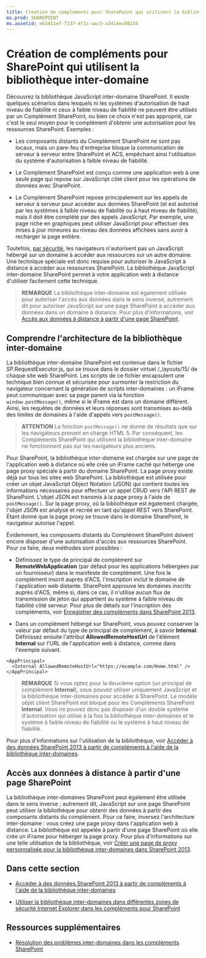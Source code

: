 ```yaml
---
title: Création de compléments pour SharePoint qui utilisent la bibliothèque inter-domaine
ms.prod: SHAREPOINT
ms.assetid: e63411ef-7137-4f1c-aac5-a3414ec88154
---
```



# Création de compléments pour SharePoint qui utilisent la bibliothèque inter-domaine
Découvrez la bibliothèque JavaScript inter-domaine SharePoint.
Il existe quelques scénarios dans lesquels ni les systèmes d'autorisation de haut niveau de fiabilité ni ceux à faible niveau de fiabilité ne peuvent être utilisés par un Complément SharePoint, ou bien ce choix n'est pas approprié, car c'est le seul moyen pour le complément d'obtenir une autorisation pour les ressources SharePoint. Exemples :
  
    
    


- Les composants distants du Complément SharePoint ne sont pas locaux, mais un pare-feu d'entreprise bloque la communication de serveur à serveur entre SharePoint et ACS, empêchant ainsi l'utilisation du système d'autorisation à faible niveau de fiabilité.
    
  
- Le Complément SharePoint est conçu comme une application web à une seule page qui repose sur JavaScript côté client pour les opérations de données avec SharePoint.
    
  
- Le Complément SharePoint repose principalement sur les appels de serveur à serveur pour accéder aux données SharePoint (et est autorisé par les systèmes à faible niveau de fiabilité ou à haut niveau de fiabilité), mais il doit être complété par des appels JavaScript. Par exemple, une page riche en graphiques peut utiliser JavaScript pour effectuer des mises à jour mineures au niveau des données affichées sans avoir à recharger la page entière.
    
  

Toutefois,  [par sécurité](http://msdn.microsoft.com/fr-fr/library/cc709423%28vs.85%29.aspx), les navigateurs n'autorisent pas un JavaScript hébergé sur un domaine à accéder aux ressources sur un autre domaine. Une technique spéciale est donc requise pour autoriser le JavaScript à distance à accéder aux ressources SharePoint. La bibliothèque JavaScript inter-domaine SharePoint permet à votre application web à distance d'utiliser facilement cette technique.
  
    
    


> **REMARQUE**
> La bibliothèque inter-domaine est également utilisée pour autoriser l'accès aux données dans le sens inverse, autrement dit pour autoriser JavaScript sur une page SharePoint à accéder aux données dans un domaine à distance. Pour plus d'informations, voir  [Accès aux données à distance à partir d'une page SharePoint](#ReverseDirection). 
  
    
    


## Comprendre l'architecture de la bibliothèque inter-domaine

La bibliothèque inter-domaine SharePoint est contenue dans le fichier SP.RequestExecutor.js, qui se trouve dans le dossier virtuel /_layouts/15/ de chaque site web SharePoint. Les scripts de ce fichier encapsulent une technique bien connue et sécurisée pour surmonter la restriction du navigateur concernant la génération de scripts inter-domaines : un iFrame peut communiquer avec sa page parent via la fonction  `window.postMessage()`, même si le iFrame est dans un domaine différent. Ainsi, les requêtes de données et leurs réponses sont transmises au-delà des limites de domaines à l'aide d'appels vers  `postMessage()`.
  
    
    

> **ATTENTION**
> La fonction  `postMessage()` ne donne de résultats que sur les navigateurs prenant en charge HTML 5. Par conséquent, les Compléments SharePoint qui utilisent la bibliothèque inter-domaine ne fonctionnent pas sur les navigateurs plus anciens.
  
    
    

Pour SharePoint, la bibliothèque inter-domaine est chargée sur une page de l'application web à distance où elle crée un iFrame caché qui héberge une page proxy spéciale à partir du domaine SharePoint. La page proxy existe déjà sur tous les sites web SharePoint. La bibliothèque est utilisée pour créer un objet JavaScript Object Notation (JSON) qui contient toutes les informations nécessaires pour effectuer un appel CRUD vers l'API REST de SharePoint. L'objet JSON est transmis à la page proxy à l'aide de  `postMessage()`. Sur la page proxy, où la bibliothèque est également chargée, l'objet JSON est analysé et recréé en tant qu'appel REST vers SharePoint. Étant donné que la page proxy se trouve dans le domaine SharePoint, le navigateur autorise l'appel.
  
    
    
Évidemment, les composants distants du Complément SharePoint doivent encore disposer d'une autorisation d'accès aux ressources SharePoint. Pour ce faire, deux méthodes sont possibles :
  
    
    

- Définissez le type de principal de complément sur **RemoteWebApplication** (par défaut pour les applications hébergées par un fournisseur) dans le manifeste de complément. Une fois le complément inscrit auprès d'ACS, l'inscription inclut le domaine de l'application web distante. SharePoint approuve les domaines inscrits auprès d'ACS, même si, dans ce cas, il n'utilise aucun flux de transmission de jeton qui appartient au système à faible niveau de fiabilité côté serveur. Pour plus de détails sur l'inscription des compléments, voir [Enregistrer des compléments dans SharePoint 2013](register-sharepoint-add-ins-2013.md). 
    
  
- Dans un complément hébergé sur SharePoint, vous pouvez conserver la valeur par défaut du type de principal de complément, à savoir **Internal**. Définissez ensuite l'attribut **AllowedRemoteHostUrl** de l'élément **Internal** sur l'URL de l'application web à distance, comme dans l'exemple suivant.
    ```
<AppPrincipal>
  <Internal AllowedRemoteHostUrl="https://example.com/Home.html" />
</AppPrincipal>```


> **REMARQUE**
> Si vous optez pour la deuxième option (un principal de complément **Internal**), vous pouvez utiliser uniquement JavaScript et la bibliothèque inter-domaines pour accéder à SharePoint. Le modèle objet client SharePoint est bloqué pour les Compléments SharePoint **Internal**. Vous ne pouvez donc pas disposer d'un double système d'autorisation qui utilise à la fois la bibliothèque inter-domaines et le système à faible niveau de fiabilité ou le système à haut niveau de fiabilité. 
  
    
    

Pour plus d'informations sur l'utilisation de la bibliothèque, voir  [Accéder à des données SharePoint 2013 à partir de compléments à l'aide de la bibliothèque inter-domaines](access-sharepoint-2013-data-from-add-ins-using-the-cross-domain-library.md).
  
    
    

## Accès aux données à distance à partir d'une page SharePoint
<a name="ReverseDirection"> </a>

La bibliothèque inter-domaines SharePoint peut également être utilisée dans le sens inverse ; autrement dit, JavaScript sur une page SharePoint peut utiliser la bibliothèque pour obtenir des données à partir des composants distants du complément. Pour ce faire, inversez l'architecture inter-domaine : vous créez une page proxy dans l'application web à distance. La bibliothèque est appelée à partir d'une page SharePoint où elle crée un iFrame pour héberger la page proxy. Pour plus d'informations sur une telle utilisation de la bibliothèque, voir  [Créer une page de proxy personnalisée pour la bibliothèque inter-domaines dans SharePoint 2013](create-a-custom-proxy-page-for-the-cross-domain-library-in-sharepoint-2013.md).
  
    
    

## Dans cette section
<a name="ReverseDirection"> </a>


-  [Accéder à des données SharePoint 2013 à partir de compléments à l'aide de la bibliothèque inter-domaines](access-sharepoint-2013-data-from-add-ins-using-the-cross-domain-library.md)
    
  
-  [Utiliser la bibliothèque inter-domaines dans différentes zones de sécurité Internet Explorer dans les compléments pour SharePoint](work-with-the-cross-domain-library-across-different-internet-explorer-security-z.md)
    
  

## Ressources supplémentaires
<a name="ReverseDirection"> </a>


-  [Résolution des problèmes inter-domaines dans les compléments SharePoint](http://blogs.msdn.com/b/officeapps/archive/2012/11/29/solving-cross-domain-problems-in-apps-for-sharepoint.aspx)
    
  

